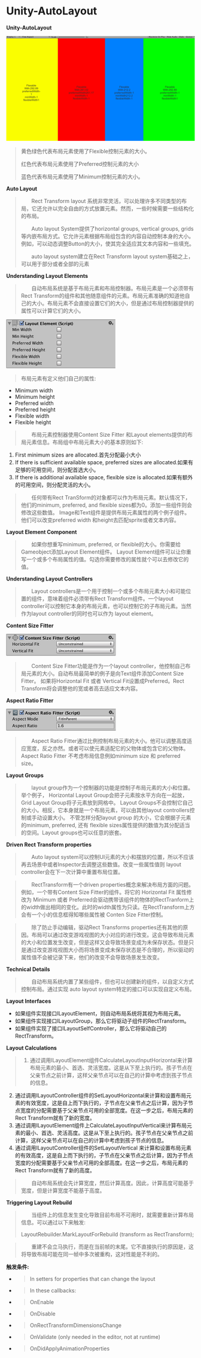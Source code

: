 # Unity-AutoLayout
**Unity-AutoLayout**

![AutoLayout](https://github.com/ChallengerCY/Unity-AutoLayout/blob/master/Unity-AutoLayout/Picture%26Gif/UnityAutoLayout.gif)

>黄色绿色代表布局元素使用了Flexible控制元素的大小。
>
>红色代表布局元素使用了Preferred控制元素的大小
>
>蓝色代表布局元素使用了Minimum控制元素的大小。

**Auto Layout**
>&nbsp;&nbsp;&nbsp;&nbsp;&nbsp;&nbsp;&nbsp;Rect Transform layout 系统非常灵活，可以处理许多不同类型的布局，它还允许以完全自由的方式放置元素。然而，一些时候需要一些结构化的布局。
>
>&nbsp;&nbsp;&nbsp;&nbsp;&nbsp;&nbsp;&nbsp;Auto layout System提供了horizontal groups, vertical groups, grids等内嵌布局方式。它允许元素根据布局组包含的内容自动控制本身的大小。例如，可以动态调整Button的大小，使其完全适应其文本内容和一些填充。
>
>&nbsp;&nbsp;&nbsp;&nbsp;&nbsp;&nbsp;&nbsp;auto layout system建立在Rect Transform layout system基础之上，可以用于部分或者全部的元素


**Understanding Layout Elements**
>&nbsp;&nbsp;&nbsp;&nbsp;&nbsp;&nbsp;&nbsp;自动布局系统是基于布局元素和布局控制器。布局元素是一个必须带有 Rect Transform的组件和其他随意组件的元素。布局元素准确的知道他自己的大小。布局元素不会直接设置它们的大小，但是通过布局控制器提供的属性可以计算它们的大小。

![LayoutElementInspector](https://github.com/ChallengerCY/Unity-AutoLayout/blob/master/Unity-AutoLayout/Picture%26Gif/UI_LayoutElementInspector.png)

>布局元素有定义他们自己的属性:
>
- Minimum width
- Minimum height
- Preferred width
- Preferred height
- Flexible width
- Flexible height

>&nbsp;&nbsp;&nbsp;&nbsp;&nbsp;&nbsp;&nbsp;布局元素控制器使用Content Size Fitter 和Layout elements提供的布局元素信息。布局组中布局元素大小的基本原则如下:
>
1. First minimum sizes are allocated.首先分配最小大小
1. If there is sufficient available space, preferred sizes are allocated.如果有足够的可用空间，则分配首选大小。
1. If there is additional available space, flexible size is allocated.如果有额外的可用空间，则分配灵活的大小。


>&nbsp;&nbsp;&nbsp;&nbsp;&nbsp;&nbsp;&nbsp;任何带有Rect TranSform的对象都可以作为布局元素。默认情况下，他们的minimum, preferred, and flexible sizes都为0。添加一些组件则会修改这些数值。
Image和Text组件是提供布局元素属性的两个例子组件。他们可以改变preferred width 和height去匹配sprite或者文本内容。

**Layout Element Component**
>&nbsp;&nbsp;&nbsp;&nbsp;&nbsp;&nbsp;&nbsp;如果你想重写minimum, preferred, or flexible的大小。你需要给Gameobject添加Layout Element组件。
Layout Element组件可以让你重写一个或多个布局属性的值。勾选你需要修改的属性就个可以去修改它的值。


**Understanding Layout Controllers**
>&nbsp;&nbsp;&nbsp;&nbsp;&nbsp;&nbsp;&nbsp;Layout controllers是一个用于控制一个或多个布局元素大小和可能位置的组件，意味着组件必须带有Rect Transform组件。一个layout controller可以控制它本身的布局元素，也可以控制它的子布局元素。当然作为layout controller的同时也可以作为 layout element。

**Content Size Fitter**

![Content Size Fitter](https://github.com/ChallengerCY/Unity-AutoLayout/blob/master/Unity-AutoLayout/Picture%26Gif/UI_ContentSizeFitterInspector.png)
>&nbsp;&nbsp;&nbsp;&nbsp;&nbsp;&nbsp;&nbsp;Content Size Fitter功能是作为一个layout controller，他控制自己布局元素的大小。自动布局最简单的例子是向Text组件添加Content Size Fitter。
如果将Horizontal Fit 或者 Vertical Fit设置成Preferred。Rect Transform将会调整他的宽或者高去适应文本内容。


**Aspect Ratio Fitter**

![Aspect Ratio Fitter](https://github.com/ChallengerCY/Unity-AutoLayout/blob/master/Unity-AutoLayout/Picture%26Gif/UI_AspectRatioFitterInspector.png)
>&nbsp;&nbsp;&nbsp;&nbsp;&nbsp;&nbsp;&nbsp;Aspect Ratio Fitter通过比例控制布局元素的大小。他可以调整高度适应宽度，反之亦然。或者可以使元素适配它的父物体或包含它的父物体。Aspect Ratio Fitter 不考虑布局信息例如minimum size 和 preferred size。

**Layout Groups**
>&nbsp;&nbsp;&nbsp;&nbsp;&nbsp;&nbsp;&nbsp;layout group作为一个控制器的功能是控制子布局元素的大小和位置。举个例子， Horizontal Layout Group会把子元素按水平方向在一起放，Grid Layout Group将子元素放到网格中。
Layout Groups不会控制它自己的大小。相反，它本身就是一个布局元素，可以由其他layout controllers控制或手动设置大小。
不管怎样分配layout group 的大小，它会根据子元素的minimum, preferred, 还有 flexible sizes属性提供的数值为其分配适当的空间。Layout groups也可以任意的嵌套。

**Driven Rect Transform properties**
>&nbsp;&nbsp;&nbsp;&nbsp;&nbsp;&nbsp;&nbsp;Auto layout system可以控制UI元素的大小和摆放的位置，所以不应该再去场景中或者Inspector去调整这些数值。改变一些属性值则 layout controller会在下一次计算中重置布局位置。

>&nbsp;&nbsp;&nbsp;&nbsp;&nbsp;&nbsp;&nbsp;RectTransform有一个driven properties概念来解决布局方面的问题。例如，一个带有Content Size Fitter的组件。将它的 Horizontal Fit 属性修改为 Minimum 或者 Preferred会驱动携带该组件的物体的RectTranform上的width做出相同的变化。此时的width属性为只读。在RectTransform上方会有一个小的信息框得知哪些属性被 Conten Size Fitter控制。

>&nbsp;&nbsp;&nbsp;&nbsp;&nbsp;&nbsp;&nbsp;除了防止手动编辑，驱动Rect Transforms properties还有其他的原因。布局可以通过改变游戏视图的大小对应的进行改变。这会导致布局元素的大小和位置发生改变，但是这样又会导致场景变成为未保存状态。但是只是通过改变游戏视图大小而将场景变成未保存状态是不合理的，所以驱动的属性值不会被记录下来，他们的改变不会导致场景发生改变。

**Technical Details**
>&nbsp;&nbsp;&nbsp;&nbsp;&nbsp;&nbsp;&nbsp;自动布局系统内置了某些组件，但也可以创建新的组件，以自定义方式控制布局。通过实现 auto layout system特定的接口可以实现自定义布局。

**Layout Interfaces**

- 如果组件实现接口ILayoutElement，则自动布局系统将其视为布局元素。
- 如果组件实现接口ILayoutGroup，那么它将驱动子组件的RectTransform。
- 如果组件实现了接口ILayoutSelfController，那么它将驱动自己的RectTransform。

**Layout Calculations**
>1. 通过调用ILayoutElement组件CalculateLayoutInputHorizontal来计算布局元素的最小、首选、灵活宽度。这是从下至上执行的。孩子节点在父亲节点之前计算，这样父亲节点可以在自己的计算中考虑到孩子节点的信息。
2.  通过调用ILayoutController组件的SetLayoutHorizontal来计算和设置布局元素的有效宽度，这是自上而下执行的，子节点在父亲节点之后计算，因为子节点宽度的分配需要基于父亲节点可用的全部宽度。在这一步之后，布局元素的Rect Transform就有了新的宽度。
3.  通过调用ILayoutElement组件上CalculateLayoutInputVertical来计算布局元素的最小、首选、灵活高度。这是从下至上执行的。孩子节点在父亲节点之前计算，这样父亲节点可以在自己的计算中考虑到孩子节点的信息。
4.  通过调用ILayoutController组件的SetLayoutVertical 来计算和设置布局元素的有效高度，这是自上而下执行的，子节点在父亲节点之后计算，因为子节点宽度的分配需要基于父亲节点可用的全部高度。在这一步之后，布局元素的Rect Transform就有了新的高度。

>&nbsp;&nbsp;&nbsp;&nbsp;&nbsp;&nbsp;&nbsp;自动布局系统会先计算宽度，然后计算高度。因此，计算高度可能基于宽度，但是计算宽度不能基于高度。


**Triggering Layout Rebuild**
>&nbsp;&nbsp;&nbsp;&nbsp;&nbsp;&nbsp;&nbsp;当组件上的信息发生变化导致目前布局不可用时，就需要重新计算布局信息。可以通过以下来触发:
>
>LayoutRebuilder.MarkLayoutForRebuild (transform as RectTransform);

>&nbsp;&nbsp;&nbsp;&nbsp;&nbsp;&nbsp;&nbsp;重建不会立马执行，而是在当前帧的末尾。它不直接执行的原因是，这将导致布局可能在同一帧中多次被重构，这对性能是不利的。

**触发条件:**

- >In setters for properties that can change the layout
- >In these callbacks:
- >OnEnable
- >OnDisable
- >OnRectTransformDimensionsChange
- >OnValidate (only needed in the editor, not at runtime)
- >OnDidApplyAnimationProperties




